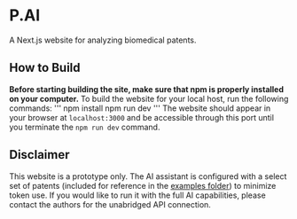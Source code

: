# P.AI
A Next.js website for analyzing biomedical patents.

## How to Build
**Before starting building the site, make sure that npm is properly installed on your computer.**
To build the website for your local host, run the following commands:
'''
npm install
npm run dev
'''
The website should appear in your browser at `localhost:3000` and be accessible through this port until you terminate the `npm run dev` command.

## Disclaimer
This website is a prototype only. The AI assistant is configured with a select set of patents (included for reference in the [examples folder](public/examples)) to minimize token use. If you would like to run it with the full AI capabilities, please contact the authors for the unabridged API connection.
